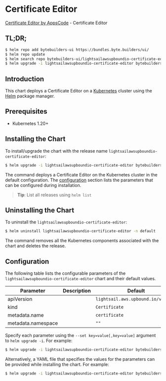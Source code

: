 # Certificate Editor

[Certificate Editor by AppsCode](https://byte.builders) - Certificate Editor

## TL;DR;

```bash
$ helm repo add bytebuilders-ui https://bundles.byte.builders/ui/
$ helm repo update
$ helm search repo bytebuilders-ui/lightsailawsupboundio-certificate-editor --version=v0.4.18
$ helm upgrade -i lightsailawsupboundio-certificate-editor bytebuilders-ui/lightsailawsupboundio-certificate-editor -n default --create-namespace --version=v0.4.18
```

## Introduction

This chart deploys a Certificate Editor on a [Kubernetes](http://kubernetes.io) cluster using the [Helm](https://helm.sh) package manager.

## Prerequisites

- Kubernetes 1.20+

## Installing the Chart

To install/upgrade the chart with the release name `lightsailawsupboundio-certificate-editor`:

```bash
$ helm upgrade -i lightsailawsupboundio-certificate-editor bytebuilders-ui/lightsailawsupboundio-certificate-editor -n default --create-namespace --version=v0.4.18
```

The command deploys a Certificate Editor on the Kubernetes cluster in the default configuration. The [configuration](#configuration) section lists the parameters that can be configured during installation.

> **Tip**: List all releases using `helm list`

## Uninstalling the Chart

To uninstall the `lightsailawsupboundio-certificate-editor`:

```bash
$ helm uninstall lightsailawsupboundio-certificate-editor -n default
```

The command removes all the Kubernetes components associated with the chart and deletes the release.

## Configuration

The following table lists the configurable parameters of the `lightsailawsupboundio-certificate-editor` chart and their default values.

|     Parameter      | Description |                    Default                    |
|--------------------|-------------|-----------------------------------------------|
| apiVersion         |             | <code>lightsail.aws.upbound.io/v1beta1</code> |
| kind               |             | <code>Certificate</code>                      |
| metadata.name      |             | <code>certificate</code>                      |
| metadata.namespace |             | <code>""</code>                               |


Specify each parameter using the `--set key=value[,key=value]` argument to `helm upgrade -i`. For example:

```bash
$ helm upgrade -i lightsailawsupboundio-certificate-editor bytebuilders-ui/lightsailawsupboundio-certificate-editor -n default --create-namespace --version=v0.4.18 --set apiVersion=lightsail.aws.upbound.io/v1beta1
```

Alternatively, a YAML file that specifies the values for the parameters can be provided while
installing the chart. For example:

```bash
$ helm upgrade -i lightsailawsupboundio-certificate-editor bytebuilders-ui/lightsailawsupboundio-certificate-editor -n default --create-namespace --version=v0.4.18 --values values.yaml
```
